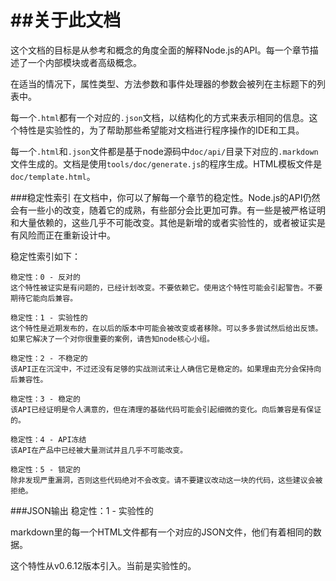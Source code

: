 ##关于此文档
====
这个文档的目标是从参考和概念的角度全面的解释Node.js的API。每一个章节描述了一个内部模块或者高级概念。

在适当的情况下，属性类型、方法参数和事件处理器的参数会被列在主标题下的列表中。

每一个`.html`都有一个对应的`.json`文档，以结构化的方式来表示相同的信息。这个特性是实验性的，为了帮助那些希望能对文档进行程序操作的IDE和工具。

每一个`.html`和`.json`文件都是基于node源码中`doc/api/`目录下对应的`.markdown`文件生成的。文档是使用`tools/doc/generate.js`的程序生成。HTML模板文件是`doc/template.html`。

###稳定性索引
在文档中，你可以了解每一个章节的稳定性。Node.js的API仍然会有一些小的改变，随着它的成熟，有些部分会比更加可靠。有一些是被严格证明和大量依赖的，这些几乎不可能改变。其他是新增的或者实验性的，或者被证实是有风险而正在重新设计中。

稳定性索引如下：

	稳定性：0 - 反对的
	这个特性被证实是有问题的，已经计划改变。不要依赖它。使用这个特性可能会引起警告。不要期待它能向后兼容。
	
	稳定性：1 - 实验性的
	这个特性是近期发布的，在以后的版本中可能会被改变或者移除。可以多多尝试然后给出反馈。如果它解决了一个对你很重要的案例，请告知node核心小组。
	
	稳定性：2 - 不稳定的
	该API正在沉淀中，不过还没有足够的实战测试来让人确信它是稳定的。如果理由充分会保持向后兼容性。
	
	稳定性：3 - 稳定的
	该API已经证明是令人满意的，但在清理的基础代码可能会引起细微的变化。向后兼容是有保证的。
	
	稳定性：4 - API冻结
	该API在产品中已经被大量测试并且几乎不可能改变。
	
	稳定性：5 - 锁定的
	除非发现严重漏洞，否则这些代码绝对不会改变。请不要建议改动这一块的代码，这些建议会被拒绝。
	
###JSON输出
	稳定性：1 - 实验性的
	
markdown里的每一个HTML文件都有一个对应的JSON文件，他们有着相同的数据。

这个特性从v0.6.12版本引入。当前是实验性的。